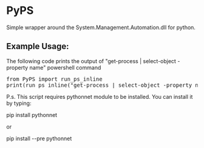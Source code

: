 # PyPS
Simple wrapper around the System.Management.Automation.dll for python.

## Example Usage:
The following code prints the output of "get-process | select-object -property name" powershell command

<pre>
from PyPS import run_ps_inline
print(run_ps_inline("get-process | select-object -property name"))
</pre>


P.s. This script requires pythonnet module to be installed. You can install it by typing:

pip install pythonnet

or 

pip install --pre pythonnet
